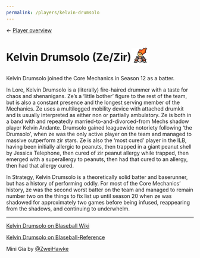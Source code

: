```yaml
---
permalink: /players/kelvin-drumsolo
---
```

← [Player overview](/players)


# Kelvin Drumsolo (Ze/Zir)<img src="../assets/mini-kelvinDrumsolo.png" style="padding-bottom: 6px; vertical-align: middle; display: inline" alt="Kelvin Drumsolo Mini by Zweihawke">

Kelvin Drumsolo joined the Core Mechanics in Season 12 as a batter.

In Lore, Kelvin Drumsolo is a (literally) fire-haired drummer with a taste for chaos and shenanigans. Ze’s a ‘little 
bother’ figure to the rest of the team, but is also a constant presence and the longest serving member of the Mechanics.
Ze uses a multilegged mobility device with attached drumkit and is usually interpreted as either non or partially 
ambulatory. Ze is both in a band with and repeatedly married-to-and-divorced-from Mechs shadow player Kelvin Andante. 
Drumsolo gained leaguewide notoriety following ‘the Drumsolo’, when ze was the only active player on the team and 
managed to massive outperform zir stars. Ze is also the ‘most cured’ player in the ILB, having been initially allergic 
to peanuts, then trapped in a giant peanut shell by Jessica Telephone, then cured of zir peanut allergy while trapped, 
then emerged with a superallergy to peanuts, then had that cured to an allergy, then had that allergy cured.

In Strategy, Kelvin Drumsolo is a theoretically solid batter and baserunner, but has a history of performing oddly. For 
most of the Core Mechanics’ history, ze was the second worst batter on the team and managed to remain number two on the 
things to fix list up until season 20 when ze was shadowed for approximately two games before being infused, reappearing 
from the shadows, and continuing to underwhelm.


---
[Kelvin Drumsolo on Blaseball Wiki](https://www.blaseball.wiki/w/Kelvin_Drumsolo)

[Kelvin Drumsolo on Blaseball-Reference](https://blaseball-reference.com/players/kelvin-drumsolo)

Mini Gia by [@ZweiHawke](https://twitter.com/zweihawke)
